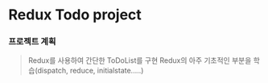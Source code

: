 # Redux Todo project

### 프로젝트 계획

> Redux를 사용하여 간단한 ToDoList를 구현
> Redux의 아주 기초적인 부분을 학습(dispatch, reduce, initialstate.....)
